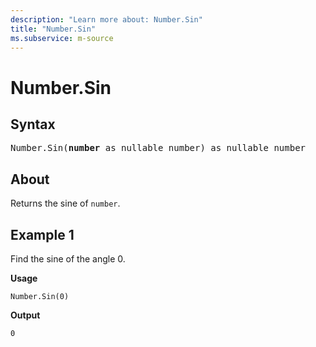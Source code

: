 ```yaml
---
description: "Learn more about: Number.Sin"
title: "Number.Sin"
ms.subservice: m-source
---
```

# Number.Sin

## Syntax

<pre>
Number.Sin(<b>number</b> as nullable number) as nullable number
</pre>
  
## About

Returns the sine of `number`.

## Example 1

Find the sine of the angle 0.

**Usage**

```powerquery-m
Number.Sin(0)
```

**Output**

`0`
